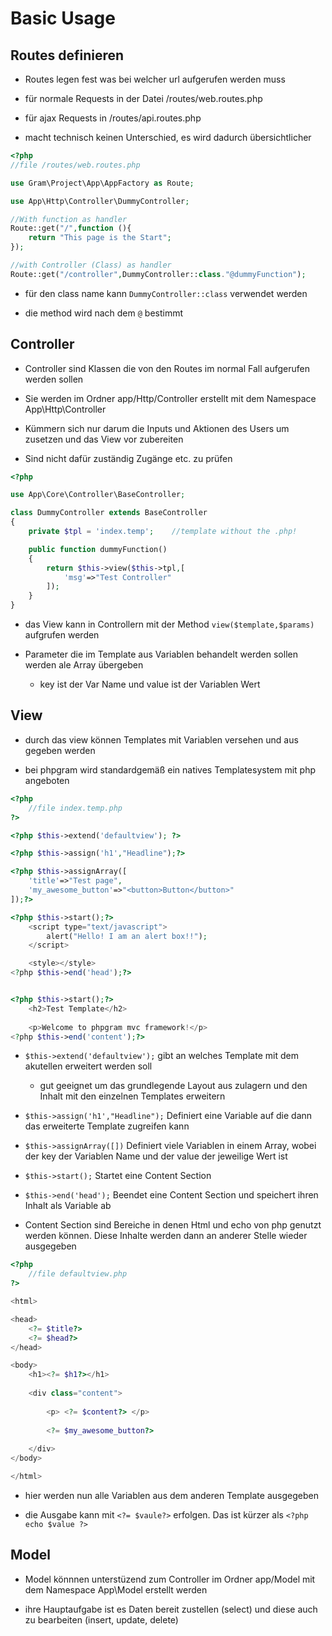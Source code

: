 # Basic Usage

## Routes definieren 

- Routes legen fest was bei welcher url aufgerufen werden muss

- für normale Requests in der Datei /routes/web.routes.php

- für ajax Requests in /routes/api.routes.php 

- macht technisch keinen Unterschied, es wird dadurch übersichtlicher

````php
<?php
//file /routes/web.routes.php

use Gram\Project\App\AppFactory as Route;

use App\Http\Controller\DummyController;

//With function as handler
Route::get("/",function (){
	return "This page is the Start";
});

//with Controller (Class) as handler
Route::get("/controller",DummyController::class."@dummyFunction");
````
- für den class name kann `DummyController::class` verwendet werden

- die method wird nach dem `@` bestimmt


## Controller

- Controller sind Klassen die von den Routes im normal Fall aufgerufen werden sollen

- Sie werden im Ordner app/Http/Controller erstellt mit dem Namespace App\Http\Controller

- Kümmern sich nur darum die Inputs und Aktionen des Users um zusetzen und das View vor zubereiten

- Sind nicht dafür zuständig Zugänge etc. zu prüfen

````php
<?php

use App\Core\Controller\BaseController;

class DummyController extends BaseController
{
	private $tpl = 'index.temp';	//template without the .php!

	public function dummyFunction()
	{
		return $this->view($this->tpl,[
			'msg'=>"Test Controller"
		]);
	}
}
````

- das View kann in Controllern mit der Method `view($template,$params)` aufgrufen werden

- Parameter die im Template aus Variablen behandelt werden sollen werden ale Array übergeben

	- key ist der Var Name und value ist der Variablen Wert


## View

- durch das view können Templates mit Variablen versehen und aus gegeben werden

- bei phpgram wird standardgemäß ein natives Templatesystem mit php angeboten

````php
<?php
	//file index.temp.php
?>

<?php $this->extend('defaultview'); ?>

<?php $this->assign('h1',"Headline");?>

<?php $this->assignArray([
	'title'=>"Test page",
	'my_awesome_button'=>"<button>Button</button>"
]);?>

<?php $this->start();?>
	<script type="text/javascript">
		alert("Hello! I am an alert box!!");
	</script>

	<style></style>
<?php $this->end('head');?>


<?php $this->start();?>
	<h2>Test Template</h2>
	
	<p>Welcome to phpgram mvc framework!</p>
<?php $this->end('content');?>

````

- `$this->extend('defaultview');` gibt an welches Template mit dem akutellen erweitert werden soll
	- gut geeignet um das grundlegende Layout aus zulagern und den Inhalt mit den einzelnen Templates erweitern 

- `$this->assign('h1',"Headline");` Definiert eine Variable auf die dann das erweiterte Template zugreifen kann

- `$this->assignArray([])` Definiert viele Variablen in einem Array, wobei der key der Variablen Name und der value der jeweilige Wert ist

- `$this->start();` Startet eine Content Section

- `$this->end('head');` Beendet eine Content Section und speichert ihren Inhalt als Variable ab

- Content Section sind Bereiche in denen Html und echo von php genutzt werden können. Diese Inhalte werden dann an anderer Stelle wieder ausgegeben

````php
<?php
	//file defaultview.php
?>

<html>

<head>
	<?= $title?>
	<?= $head?>
</head>

<body>
	<h1><?= $h1?></h1>
	
	<div class="content">
		
		<p> <?= $content?> </p>
    	
    	<?= $my_awesome_button?>
    	
	</div>
</body>

</html>

````

- hier werden nun alle Variablen aus dem anderen Template ausgegeben

- die Ausgabe kann mit `<?= $vaule?>` erfolgen. Das ist kürzer als `<?php echo $value ?>`

## Model

- Model könnnen unterstüzend zum Controller im Ordner app/Model mit dem Namespace App\Model erstellt werden

- ihre Hauptaufgabe ist es Daten bereit zustellen (select) und diese auch zu bearbeiten (insert, update, delete)

